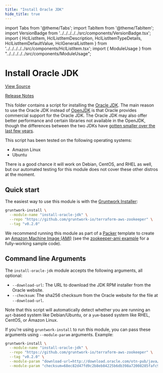 ```yaml
---
title: "Install Oracle JDK"
hide_title: true
---
```


import Tabs from '@theme/Tabs';
import TabItem from '@theme/TabItem';
import VersionBadge from '../../../../../src/components/VersionBadge.tsx';
import { HclListItem, HclListItemDescription, HclListItemTypeDetails, HclListItemDefaultValue, HclGeneralListItem } from '../../../../../src/components/HclListItem.tsx';
import { ModuleUsage } from "../../../../../src/components/ModuleUsage";

<VersionBadge repoTitle="ZooKeeper" version="0.12.0" />

# Install Oracle JDK

<a href="https://github.com/gruntwork-io/terraform-aws-zookeeper/tree/main/modules/install-oracle-jdk" className="link-button" title="View the source code for this module in GitHub.">View Source</a>

<a href="https://github.com/gruntwork-io/terraform-aws-zookeeper/releases?q=" className="link-button" title="Release notes for only the service catalog versions which impacted this service.">Release Notes</a>

This folder contains a script for installing the [Oracle
JDK](http://www.oracle.com/technetwork/java/javase/overview/index.html). The main reason to use the Oracle JDK instead
of [OpenJDK](http://openjdk.java.net/) is that Oracle provides commercial support for the Oracle JDK. The Oracle JDK
may also offer better performance and certain libraries not available in the OpenJDK, though the differences between
the two JDKs have [gotten smaller over the last few years](https://stackoverflow.com/q/17360011/483528).

This script has been tested on the following operating systems:

*   Amazon Linux
*   Ubuntu

There is a good chance it will work on Debian, CentOS, and RHEL as well, but our automated testing for this module does
not cover these other distros at the moment.

## Quick start

The easiest way to use this module is with the [Gruntwork Installer](https://github.com/gruntwork-io/gruntwork-installer):

```bash
gruntwork-install \
  --module-name "install-oracle-jdk" \
  --repo "https://github.com/gruntwork-io/terraform-aws-zookeeper" \
  --tag "v0.2.0"
```

We recommend running this module as part of a [Packer](https://www.packer.io/) template to create an [Amazon Machine
Image (AMI)](http://docs.aws.amazon.com/AWSEC2/latest/UserGuide/AMIs.html) (see the [zookeeper-ami
example](https://github.com/gruntwork-io/terraform-aws-zookeeper/tree/main/examples/zookeeper-ami) for a fully-working sample code).

## Command line Arguments

The `install-oracle-jdk` module accepts the following arguments, all optional:

*   `--download-url`: The URL to download the JDK RPM installer from the Oracle website.
*   `--checksum`: The sha256 checksum from the Oracle website for the file at `--download-url`.

Note that this script will automatically detect whether you are running an `apt`-based system like Debian/Ubuntu, or a
`yum`-based system like RHEL, CentOS, or Amazon Linux.

If you're using `gruntwork-install` to run this module, you can pass these arguments using `--module-param` arguments.
Example:

```bash
gruntwork-install \
  --module-name "install-oracle-jdk" \
  --repo "https://github.com/gruntwork-io/terraform-aws-zookeeper" \
  --tag "v0.2.0" \
  --module-param "download-url=http://download.oracle.com/otn-pub/java/jdk/8u162-b12/0da788060d494f5095bf8624735fa2f1/jdk-8u162-linux-x64.tar.gz" \
  --module-param "checksum=68ec82d47fd9c2b8eb84225b6db398a72008285fafc98631b1ff8d2229680257"
```


<!-- ##DOCS-SOURCER-START
{
  "originalSources": [
    "https://github.com/gruntwork-io/terraform-aws-zookeeper/tree/main/modules/install-oracle-jdk/readme.md",
    "https://github.com/gruntwork-io/terraform-aws-zookeeper/tree/main/modules/install-oracle-jdk/variables.tf",
    "https://github.com/gruntwork-io/terraform-aws-zookeeper/tree/main/modules/install-oracle-jdk/outputs.tf"
  ],
  "sourcePlugin": "module-catalog-api",
  "hash": "f0693b1b4bdf4517ed2d3764ddc6da7d"
}
##DOCS-SOURCER-END -->
